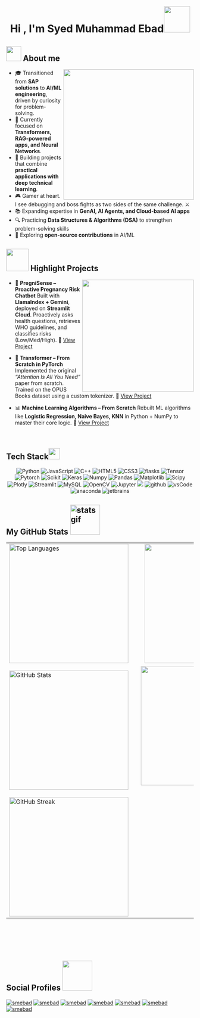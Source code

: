 <h1 align="center">Hi , I'm Syed Muhammad Ebad<img src="https://media.giphy.com/media/v1.Y2lkPTc5MGI3NjExMzFzdDI0ZXM5YWh4NW5wcWptYjVkZ2lhc2puY2xiN2pkYW83NXY4cSZlcD12MV9zdGlja2Vyc19zZWFyY2gmY3Q9cw/vKhKsyEFVK4IuEKzWY/giphy.gif" width="70"></h1>

## <picture><img src = "https://github.com/7oSkaaa/7oSkaaa/blob/main/Images/about_me.gif?raw=true" width = 40px></picture> About me

<picture> <img align="right" src="https://github.com/7oSkaaa/7oSkaaa/blob/main/Images/Right_Side.gif?raw=true" width = 350px></picture>
- 🎓 Transitioned from **SAP solutions** to **AI/ML engineering**, driven by curiosity for problem-solving.
- 🧠 Currently focused on **Transformers, RAG-powered apps, and Neural Networks**.
- 🎯 Building projects that combine **practical applications with deep technical learning**.
- 🎮 Gamer at heart. I see debugging and boss fights as two sides of the same challenge. ⚔️
- 📚 Expanding expertise in **GenAI, AI Agents, and Cloud-based AI apps**
- 🔍 Practicing **Data Structures & Algorithms (DSA)** to strengthen problem-solving skills
- 🤝 Exploring **open-source contributions** in AI/ML

## <picture><img src = "https://media.giphy.com/media/v1.Y2lkPTc5MGI3NjExM3J5aGdkNmN2c2o2bnNlbnl1NW44MGRoejh3NWEwaXB3azF1dTVhdCZlcD12MV9naWZzX3NlYXJjaCZjdD1n/xonOzxf2M8hNu/giphy.gif" width = 60px></picture> Highlight Projects

<picture> <img align="right" src="https://media.giphy.com/media/CVtNe84hhYF9u/giphy.gif" width = 300px></picture>
- 🤖 **PregniSense – Proactive Pregnancy Risk Chatbot**
  Built with **LlamaIndex + Gemini**, deployed on **Streamlit Cloud**. Proactively asks health questions, retrieves WHO guidelines, and classifies risks (Low/Med/High).
  🔗 [View Project](https://github.com/smebad/PregniSense)

* 🧩 **Transformer – From Scratch in PyTorch**
  Implemented the original *“Attention Is All You Need”* paper from scratch. Trained on the OPUS Books dataset using a custom tokenizer.
  🔗 [View Project](https://github.com/smebad/transformer-from-scratch)

* 📊 **Machine Learning Algorithms – From Scratch**
  Rebuilt ML algorithms like **Logistic Regression, Naive Bayes, KNN** in Python + NumPy to master their core logic.
  🔗 [View Project](https://github.com/smebad/Machine-Learning-Algorithms-From-Scratch)
<br>

## Tech Stack<img src = "https://media2.giphy.com/media/QssGEmpkyEOhBCb7e1/giphy.gif?cid=ecf05e47a0n3gi1bfqntqmob8g9aid1oyj2wr3ds3mg700bl&rid=giphy.gif" width = 30px> 

<p align="center">
    <img alt="Python" src="https://img.shields.io/badge/Python-3776AB?style=for-the-badge&logo=python&logoColor=white">
    <img alt="JavaScript" src="https://img.shields.io/badge/javascript-%23323330.svg?style=for-the-badge&logo=javascript&logoColor=%23F7DF1E">
    <img alt="C++" src="https://img.shields.io/badge/c++-%2300599C.svg?style=for-the-badge&logo=c%2B%2B&logoColor=white">
    <img alt="HTML5" src="https://img.shields.io/badge/html5-%23E34F26.svg?style=for-the-badge&logo=html5&logoColor=white">
    <img alt="CSS3" src="https://img.shields.io/badge/css3-%231572B6.svg?style=for-the-badge&logo=css3&logoColor=white">
	<img src="https://img.shields.io/badge/flask-%23000.svg?style=for-the-badge&logo=flask&logoColor=white" alt="flasks" />
    <img alt="Tensor" src="https://img.shields.io/badge/TensorFlow-FF6F00?style=for-the-badge&logo=tensorflow&logoColor=white">
    <img alt="Pytorch" src="https://img.shields.io/badge/PyTorch-%23EE4C2C.svg?style=for-the-badge&logo=PyTorch&logoColor=white">
    <img alt="Scikit" src="https://img.shields.io/badge/scikit_learn-F7931E?style=for-the-badge&logo=scikit-learn&logoColor=white">
    <img alt="Keras" src="https://img.shields.io/badge/Keras-D00000?style=for-the-badge&logo=Keras&logoColor=white">
    <img alt="Numpy" src="https://img.shields.io/badge/Numpy-777BB4?style=for-the-badge&logo=numpy&logoColor=white">
    <img alt="Pandas" src="https://img.shields.io/badge/Pandas-2C2D72?style=for-the-badge&logo=pandas&logoColor=white">
    <img alt="Matplotlib" src="https://img.shields.io/badge/Matplotlib-%23ffffff.svg?style=for-the-badge&logo=Matplotlib&logoColor=black">
    <img alt="Scipy" src="https://img.shields.io/badge/SciPy-%230C55A5.svg?style=for-the-badge&logo=scipy&logoColor=%white">
    <img alt="Plotly" src="https://img.shields.io/badge/Plotly-239120?style=for-the-badge&logo=plotly&logoColor=white">
    <img alt="Streamlit" src="https://img.shields.io/badge/Streamlit-FF4B4B?style=for-the-badge&logo=Streamlit&logoColor=white">
	<img alt="MySQL" src="https://img.shields.io/badge/Microsoft%20SQL%20Server-CC2927?style=for-the-badge&logo=microsoft%20sql%20server&logoColor=white">
    <img alt="OpenCV" src="https://img.shields.io/badge/OpenCV-27338e?style=for-the-badge&logo=OpenCV&logoColor=white">
    <img alt="Jupyter" src="https://img.shields.io/badge/Jupyter-F37626.svg?&style=for-the-badge&logo=Jupyter&logoColor=white">
    <img src="https://img.shields.io/badge/git-F05032.svg?style=for-the-badge&logo=git&logoColor=white">
	<img src="https://img.shields.io/badge/github-181717.svg?style=for-the-badge&logo=github&logoColor=white" alt="github">
    <img src="https://img.shields.io/badge/vscode-007ACC.svg?style=for-the-badge&logo=visualstudiocode&logoColor=white" alt="vsCode">
    <img src="https://img.shields.io/badge/Anaconda-%2344A833.svg?style=for-the-badge&logo=anaconda&logoColor=white" alt="anaconda">
    <img src="https://img.shields.io/badge/PyCharm-000000.svg?&style=for-the-badge&logo=PyCharm&logoColor=white" alt="jetbrains" />
</p>

## My GitHub Stats <img src="https://media.giphy.com/media/v1.Y2lkPTc5MGI3NjExM2Vlc3Q0dGEwZXRjZHBnYm9qc3RxNGphMjZidHd0MGVibWIxdmdmMyZlcD12MV9zdGlja2Vyc19zZWFyY2gmY3Q9cw/YOBYiO1RiAfK1cvI8l/giphy.gif" width="80px" alt="stats gif">

<table cellpadding="0" cellspacing="0" width="100%" style="border-collapse:collapse;">
  <tr>
    <td valign="top" align="left" style="padding-right:16px; min-width:320px;">
      <p style="margin:0;">
        <img src="https://github-readme-stats.vercel.app/api/top-langs?username=smebad&show_icons=true&theme=dark&locale=en&layout=compact"
             alt="Top Languages"
             style="display:block; width:320px; max-width:100%; height:auto; border:0;" />
      </p>
      <br>
      <p style="margin:0;">
        <img src="https://github-readme-stats.vercel.app/api?username=smebad&show_icons=true&theme=dark&locale=en"
             alt="GitHub Stats"
             style="display:block; width:320px; max-width:100%; height:auto; border:0;" />
      </p>
      <br>
      <p style="margin:0;">
        <img src="https://github-readme-streak-stats.herokuapp.com/?user=smebad&theme=dark"
             alt="GitHub Streak"
             style="display:block; width:320px; max-width:100%; height:auto; border:0;" />
      </p>
    </td>
    <td valign="top" align="right" style="width:340px; min-width:340px;">
      <p style="margin:0;">
        <img alt="Coding" src="https://cdn.dribbble.com/users/1277312/screenshots/14733298/media/39b1045e593737587dd60e42c8422d1f.gif"
             style="display:block; margin:0 0 8px auto; width:320px; max-width:100%; height:auto; border:0;" />
      </p>
      <p style="margin:0;">
        <img alt="Coding" src="https://media.giphy.com/media/836HiJc7pgzy8iNXCn/giphy.gif"
             style="display:block; margin:0 auto; width:320px; max-width:100%; height:auto; border:0;" />
      </p>
    </td>
  </tr>
</table>

<br><br><br><br>

## Social Profiles <img src="https://media.giphy.com/media/v1.Y2lkPWVjZjA1ZTQ3dnlmM3ZocXR4Z2tlMzByaGk3dnFxdGVuaXR4YjVpbzA5eDRtMjVnayZlcD12MV9zdGlja2Vyc19zZWFyY2gmY3Q9dHM/gIkM6hiJfvSIIJCnKy/giphy.gif" width="80px">
<a href="https://pk.linkedin.com/in/syed-ebad-ml" target="blank"><img align="center" src="https://img.shields.io/badge/linkedin-%230077B5.svg?style=for-the-badge&logo=linkedin&logoColor=white" alt="smebad"/></a>
<a href="https://www.facebook.com/mohammad.ebad.1/" target="blank"><img align="center" src="https://img.shields.io/badge/Facebook-%231877F2.svg?style=for-the-badge&logo=Facebook&logoColor=white" alt="smebad"/></a>
<a href="https://www.instagram.com/smebad1996/" target="blank"><img align="center" src="https://img.shields.io/badge/Instagram-%23E4405F.svg?style=for-the-badge&logo=Instagram&logoColor=white)" alt="smebad"/></a>
<a href="https://github.com/smebad" target="blank"><img align="center" src="https://img.shields.io/badge/github-%23121011.svg?style=for-the-badge&logo=github&logoColor=white" alt="smebad"/></a>
<a href="https://leetcode.com/u/smebad/" target="blank"><img align="center" src="https://img.shields.io/badge/LeetCode-000000?style=for-the-badge&logo=LeetCode&logoColor=#d16c06" alt="smebad"/></a>
<a href="https://www.kaggle.com/syedmuhammadebad" target="blank"><img align="center" src="https://img.shields.io/badge/Kaggle-035a7d?style=for-the-badge&logo=kaggle&logoColor=white" alt="smebad"/></a>
<a href="https://psnprofiles.com/evilspirit1996" target="blank"><img align="center" src="https://img.shields.io/badge/PSN-%230070D1.svg?style=for-the-badge&logo=Playstation&logoColor=white" alt="smebad"/></a>
